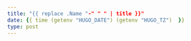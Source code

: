 ```yaml
---
title: "{{ replace .Name "-" " " | title }}"
date: {{ time (getenv "HUGO_DATE") (getenv "HUGO_TZ")  }}
type: post
---
```


